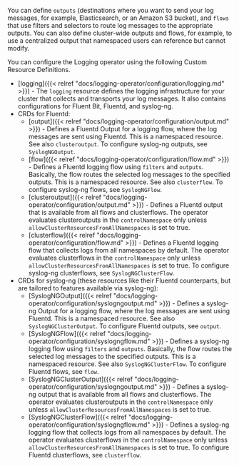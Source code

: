 You can define `outputs` (destinations where you want to send your log messages, for example, Elasticsearch, or an Amazon S3 bucket), and `flows` that use filters and selectors to route log messages to the appropriate outputs. You can also define cluster-wide outputs and flows, for example, to use a centralized output that namespaced users can reference but cannot modify.

You can configure the Logging operator using the following Custom Resource Definitions.

- [logging]({{< relref "docs/logging-operator/configuration/logging.md" >}}) - The `logging` resource defines the logging infrastructure for your cluster that collects and transports your log messages. It also contains configurations for Fluent Bit, Fluentd, and syslog-ng.
- CRDs for Fluentd:
    - [output]({{< relref "docs/logging-operator/configuration/output.md" >}}) - Defines a Fluentd Output for a logging flow, where the log messages are sent using Fluentd. This is a namespaced resource. See also `clusteroutput`. To configure syslog-ng outputs, see `SyslogNGOutput`.
    - [flow]({{< relref "docs/logging-operator/configuration/flow.md" >}}) - Defines a Fluentd logging flow using `filters` and `outputs`. Basically, the flow routes the selected log messages to the specified outputs. This is a namespaced resource. See also `clusterflow`. To configure syslog-ng flows, see `SyslogNGFlow`.
    - [clusteroutput]({{< relref "docs/logging-operator/configuration/output.md" >}}) - Defines a Fluentd output that is available from all flows and clusterflows. The operator evaluates clusteroutputs in the `controlNamespace` only unless `allowClusterResourcesFromAllNamespaces` is set to true.
    - [clusterflow]({{< relref "docs/logging-operator/configuration/flow.md" >}}) - Defines a Fluentd logging flow that collects logs from all namespaces by default. The operator evaluates clusterflows in the `controlNamespace` only unless `allowClusterResourcesFromAllNamespaces` is set to true. To configure syslog-ng clusterflows, see `SyslogNGClusterFlow`.
- CRDs for syslog-ng (these resources like their Fluentd counterparts, but are tailored to features available via syslog-ng):
    - [SyslogNGOutput]({{< relref "docs/logging-operator/configuration/syslogngoutput.md" >}}) - Defines a syslog-ng Output for a logging flow, where the log messages are sent using Fluentd. This is a namespaced resource. See also `SyslogNGClusterOutput`. To configure Fluentd outputs, see `output`.
    - [SyslogNGFlow]({{< relref "docs/logging-operator/configuration/syslogngflow.md" >}}) - Defines a syslog-ng logging flow using `filters` and `outputs`. Basically, the flow routes the selected log messages to the specified outputs. This is a namespaced resource. See also `SyslogNGClusterFlow`. To configure Fluentd flows, see `flow`.
    - [SyslogNGClusterOutput]({{< relref "docs/logging-operator/configuration/syslogngoutput.md" >}}) - Defines a syslog-ng output that is available from all flows and clusterflows. The operator evaluates clusteroutputs in the `controlNamespace` only unless `allowClusterResourcesFromAllNamespaces` is set to true.
    - [SyslogNGClusterFlow]({{< relref "docs/logging-operator/configuration/syslogngflow.md" >}}) - Defines a syslog-ng logging flow that collects logs from all namespaces by default. The operator evaluates clusterflows in the `controlNamespace` only unless `allowClusterResourcesFromAllNamespaces` is set to true. To configure Fluentd clusterflows, see `clusterflow`.
